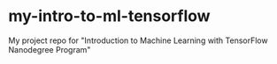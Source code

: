 # my-intro-to-ml-tensorflow
My project repo for "Introduction to Machine Learning with TensorFlow Nanodegree Program"
